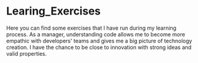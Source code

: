# Learing_Exercises
Here you can find some exercises that I have run during my learning process. As a manager, understanding code allows me to become more empathic with developers' teams and gives me a big picture of technology creation. I have the chance to be close to innovation with strong ideas and valid properties.
